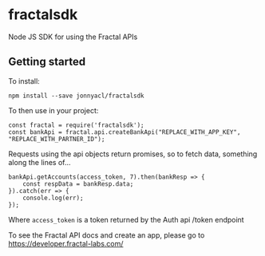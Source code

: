# fractalsdk

Node JS SDK for using the Fractal APIs

## Getting started

To install:

```
npm install --save jonnyacl/fractalsdk
```

To then use in your project:

```
const fractal = require('fractalsdk');
const bankApi = fractal.api.createBankApi("REPLACE_WITH_APP_KEY", "REPLACE_WITH_PARTNER_ID");
```

Requests using the api objects return promises, so to fetch data, something along the lines of...

```
bankApi.getAccounts(access_token, 7).then(bankResp => {
    const respData = bankResp.data;
}).catch(err => {
    console.log(err);
});
```
Where ```access_token``` is a token returned by the Auth api /token endpoint

To see the Fractal API docs and create an app, please go to https://developer.fractal-labs.com/
